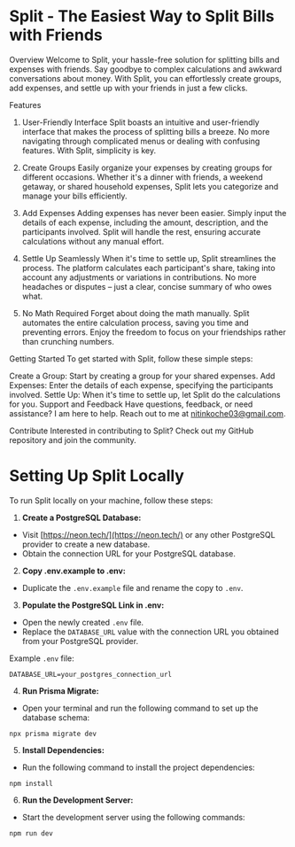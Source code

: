 # Split - The Easiest Way to Split Bills with Friends
Overview
Welcome to Split, your hassle-free solution for splitting bills and expenses with friends. Say goodbye to complex calculations and awkward conversations about money. With Split, you can effortlessly create groups, add expenses, and settle up with your friends in just a few clicks.

Features

1. User-Friendly Interface
  Split boasts an intuitive and user-friendly interface that makes the process of splitting bills a breeze. No more navigating through complicated menus or dealing with confusing features. With Split, simplicity is key.
  
2. Create Groups
  Easily organize your expenses by creating groups for different occasions. Whether it's a dinner with friends, a weekend getaway, or shared household expenses, Split lets you categorize and manage your bills efficiently.
  
3. Add Expenses
  Adding expenses has never been easier. Simply input the details of each expense, including the amount, description, and the participants involved. Split will handle the rest, ensuring accurate calculations without any manual effort.
  
4. Settle Up Seamlessly
  When it's time to settle up, Split streamlines the process. The platform calculates each participant's share, taking into account any adjustments or variations in contributions. No more headaches or disputes – just a clear, concise summary of who owes what.
  
5. No Math Required
  Forget about doing the math manually. Split automates the entire calculation process, saving you time and preventing errors. Enjoy the freedom to focus on your friendships rather than crunching numbers.
  

Getting Started
To get started with Split, follow these simple steps:

Create a Group: Start by creating a group for your shared expenses.
Add Expenses: Enter the details of each expense, specifying the participants involved.
Settle Up: When it's time to settle up, let Split do the calculations for you.
Support and Feedback
Have questions, feedback, or need assistance? I am here to help. Reach out to me at nitinkoche03@gmail.com.

Contribute
Interested in contributing to Split? Check out my GitHub repository and join the community.

# Setting Up Split Locally

To run Split locally on your machine, follow these steps:

1. **Create a PostgreSQL Database:**
  
  - Visit [https://neon.tech/](https://neon.tech/) or any other PostgreSQL provider to create a new database.
  - Obtain the connection URL for your PostgreSQL database.
2. **Copy .env.example to .env:**
  
  - Duplicate the `.env.example` file and rename the copy to `.env`.
3. **Populate the PostgreSQL Link in .env:**
  
  - Open the newly created `.env` file.
  - Replace the `DATABASE_URL` value with the connection URL you obtained from your PostgreSQL provider.
  
  Example `.env` file:
  
  ```
  DATABASE_URL=your_postgres_connection_url
  ```
  
4. **Run Prisma Migrate:**
  
  - Open your terminal and run the following command to set up the database schema:
  
  ```
  npx prisma migrate dev
  ```
  

5. **Install Dependencies:**
  
  - Run the following command to install the project dependencies:
    
  
  ```
  npm install
  ```
  
6. **Run the Development Server:**
  
  - Start the development server using the following commands:
    
  
  ```
  npm run dev
  ```
